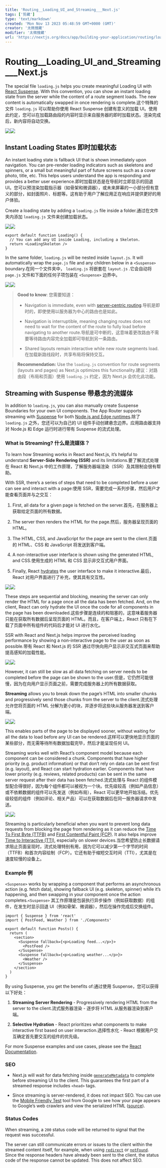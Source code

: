 ```yaml
---
title: 'Routing__Loading_UI_and_Streaming___Next.js'
tags: ['剪藏']
type: 'text/markdown'
created: 'Mon Nov 13 2023 05:48:59 GMT+0000 (GMT)'
creator: '太微搜藏'
modifier: '太微搜藏'
url: 'https://nextjs.org/docs/app/building-your-application/routing/loading-ui-and-streaming'
---
```


# Routing__Loading_UI_and_Streaming___Next.js

The special file `loading.js` helps you create meaningful Loading UI with [React Suspense](https://react.dev/reference/react/Suspense). With this convention, you can show an instant loading state from the server while the content of a route segment loads. The new content is automatically swapped in once rendering is complete.这个特殊的文件 `loading.js` 可以帮助你使用 React Suspense 创建有意义的加载 UI。使用此约定，您可以在加载路由段的内容时显示来自服务器的即时加载状态。渲染完成后，新内容将自动交换。

![](https://nextjs.org/_next/image?url=%2Fdocs%2Flight%2Floading-ui.png&w=3840&q=75&dpl=dpl_6jgZkA1aPHMzMLgPhXqA9RmLmMXZ)![](https://nextjs.org/_next/image?url=%2Fdocs%2Fdark%2Floading-ui.png&w=3840&q=75&dpl=dpl_6jgZkA1aPHMzMLgPhXqA9RmLmMXZ)

## Instant Loading States 即时加载状态

An instant loading state is fallback UI that is shown immediately upon navigation. You can pre-render loading indicators such as skeletons and spinners, or a small but meaningful part of future screens such as a cover photo, title, etc. This helps users understand the app is responding and provides a better user experience.即时加载状态是在导航时立即显示的回退 UI。您可以预渲染加载指示器（如骨架和微调器），或未来屏幕的一小部分但有意义的部分，如封面照片、标题等。这有助于用户了解应用正在响应并提供更好的用户体验。

Create a loading state by adding a `loading.js` file inside a folder.通过在文件夹内添加 `loading.js` 文件来创建加载状态。

![](https://nextjs.org/_next/image?url=%2Fdocs%2Flight%2Floading-special-file.png&w=3840&q=75&dpl=dpl_6jgZkA1aPHMzMLgPhXqA9RmLmMXZ)![](https://nextjs.org/_next/image?url=%2Fdocs%2Fdark%2Floading-special-file.png&w=3840&q=75&dpl=dpl_6jgZkA1aPHMzMLgPhXqA9RmLmMXZ)

```
export default function Loading() {
  // You can add any UI inside Loading, including a Skeleton.
  return <LoadingSkeleton />
}
```

In the same folder, `loading.js` will be nested inside `layout.js`. It will automatically wrap the `page.js` file and any children below in a `<Suspense>` boundary.在同一个文件夹中， `loading.js` 将嵌套在 `layout.js` .它会自动将 `page.js` 文件和下面的任何子项包装在 `<Suspense>` 边界中。

![](https://nextjs.org/_next/image?url=%2Fdocs%2Flight%2Floading-overview.png&w=3840&q=75&dpl=dpl_6jgZkA1aPHMzMLgPhXqA9RmLmMXZ)![](https://nextjs.org/_next/image?url=%2Fdocs%2Fdark%2Floading-overview.png&w=3840&q=75&dpl=dpl_6jgZkA1aPHMzMLgPhXqA9RmLmMXZ)

> **Good to know**: 您需要知道：
> 
> 
> * Navigation is immediate, even with [server-centric routing](https://nextjs.org/docs/app/building-your-application/routing/linking-and-navigating#how-routing-and-navigation-works).导航是即时的，即使使用以服务器为中心的路由也是如此。
> 
> * Navigation is interruptible, meaning changing routes does not need to wait for the content of the route to fully load before navigating to another route.导航是可中断的，这意味着更改路由不需要等待路由内容完全加载即可导航到另一条路由。
> 
> * Shared layouts remain interactive while new route segments load.在加载新路线段时，共享布局将保持交互。

> **Recommendation:** Use the `loading.js` convention for route segments (layouts and pages) as Next.js optimizes this functionality.建议：对路由段（布局和页面）使用 `loading.js` 约定，因为 Next.js 会优化此功能。

## Streaming with Suspense 带悬念的流媒体

In addition to `loading.js`, you can also manually create Suspense Boundaries for your own UI components. The App Router supports streaming with [Suspense](https://react.dev/reference/react/Suspense) for both [Node.js and Edge runtimes](https://nextjs.org/docs/app/building-your-application/rendering/edge-and-nodejs-runtimes).除了 `loading.js` 之外，您还可以为自己的 UI 组件手动创建悬念边界。应用路由器支持对 Node.js 和 Edge 运行时进行带有 Suspense 的流式处理。

### What is Streaming? 什么是流媒体？

To learn how Streaming works in React and Next.js, it’s helpful to understand **Server-Side Rendering (SSR)** and its limitations.要了解流式处理在 React 和 Next.js 中的工作原理，了解服务器端渲染（SSR）及其限制会很有帮助。

With SSR, there’s a series of steps that need to be completed before a user can see and interact with a page:使用 SSR，需要完成一系列步骤，然后用户才能查看页面并与之交互：

1. First, all data for a given page is fetched on the server.首先，在服务器上获取给定页面的所有数据。

1. The server then renders the HTML for the page.然后，服务器呈现页面的 HTML。

1. The HTML, CSS, and JavaScript for the page are sent to the client.页面的 HTML、CSS 和 JavaScript 将发送到客户端。

1. A non-interactive user interface is shown using the generated HTML, and CSS.使用生成的 HTML 和 CSS 显示非交互式用户界面。

1. Finally, React [hydrates](https://react.dev/reference/react-dom/client/hydrateRoot#hydrating-server-rendered-html) the user interface to make it interactive.最后，React 对用户界面进行了补充，使其具有交互性。

![](https://nextjs.org/_next/image?url=%2Fdocs%2Flight%2Fserver-rendering-without-streaming-chart.png&w=3840&q=75&dpl=dpl_6jgZkA1aPHMzMLgPhXqA9RmLmMXZ)![](https://nextjs.org/_next/image?url=%2Fdocs%2Fdark%2Fserver-rendering-without-streaming-chart.png&w=3840&q=75&dpl=dpl_6jgZkA1aPHMzMLgPhXqA9RmLmMXZ)

These steps are sequential and blocking, meaning the server can only render the HTML for a page once all the data has been fetched. And, on the client, React can only hydrate the UI once the code for all components in the page has been downloaded.这些步骤是连续的和阻塞的，这意味着服务器只能在获取所有数据后呈现页面的 HTML。而且，在客户端上，React 只有在下载了页面中所有组件的代码后才能对 UI 进行水化。

SSR with React and Next.js helps improve the perceived loading performance by showing a non-interactive page to the user as soon as possible.带有 React 和 Next.js 的 SSR 通过尽快向用户显示非交互式页面来帮助提高感知的加载性能。

![](https://nextjs.org/_next/image?url=%2Fdocs%2Flight%2Fserver-rendering-without-streaming.png&w=3840&q=75&dpl=dpl_6jgZkA1aPHMzMLgPhXqA9RmLmMXZ)![](https://nextjs.org/_next/image?url=%2Fdocs%2Fdark%2Fserver-rendering-without-streaming.png&w=3840&q=75&dpl=dpl_6jgZkA1aPHMzMLgPhXqA9RmLmMXZ)

However, it can still be slow as all data fetching on server needs to be completed before the page can be shown to the user.但是，它仍然可能很慢，因为在向用户显示页面之前，需要完成服务器上的所有数据获取。

**Streaming** allows you to break down the page’s HTML into smaller chunks and progressively send those chunks from the server to the client.流式处理允许您将页面的 HTML 分解为更小的块，并逐步将这些块从服务器发送到客户端。

![](https://nextjs.org/_next/image?url=%2Fdocs%2Flight%2Fserver-rendering-with-streaming.png&w=3840&q=75&dpl=dpl_6jgZkA1aPHMzMLgPhXqA9RmLmMXZ)![](https://nextjs.org/_next/image?url=%2Fdocs%2Fdark%2Fserver-rendering-with-streaming.png&w=3840&q=75&dpl=dpl_6jgZkA1aPHMzMLgPhXqA9RmLmMXZ)

This enables parts of the page to be displayed sooner, without waiting for all the data to load before any UI can be rendered.这样可以更快地显示页面的某些部分，而无需等待所有数据加载完毕，然后才能呈现任何 UI。

Streaming works well with React’s component model because each component can be considered a chunk. Components that have higher priority (e.g. product information) or that don’t rely on data can be sent first (e.g. layout), and React can start hydration earlier. Components that have lower priority (e.g. reviews, related products) can be sent in the same server request after their data has been fetched.流式处理与 React 的组件模型配合得很好，因为每个组件都可以被视为一个块。优先级较高（例如产品信息）或不依赖数据的组件可以先发送（例如布局），React 可以更早地开始冻结。优先级较低的组件（例如评论、相关产品）可以在获取数据后在同一服务器请求中发送。

![](https://nextjs.org/_next/image?url=%2Fdocs%2Flight%2Fserver-rendering-with-streaming-chart.png&w=3840&q=75&dpl=dpl_6jgZkA1aPHMzMLgPhXqA9RmLmMXZ)![](https://nextjs.org/_next/image?url=%2Fdocs%2Fdark%2Fserver-rendering-with-streaming-chart.png&w=3840&q=75&dpl=dpl_6jgZkA1aPHMzMLgPhXqA9RmLmMXZ)

Streaming is particularly beneficial when you want to prevent long data requests from blocking the page from rendering as it can reduce the [Time To First Byte (TTFB)](https://web.dev/ttfb/) and [First Contentful Paint (FCP)](https://web.dev/first-contentful-paint/). It also helps improve [Time to Interactive (TTI)](https://developer.chrome.com/en/docs/lighthouse/performance/interactive/), especially on slower devices.当您希望防止长数据请求阻止页面呈现时，流式处理特别有用，因为它可以减少第一个字节的时间（TTFB）和首次内容绘制（FCP）。它还有助于缩短交互时间（TTI），尤其是在速度较慢的设备上。

### Example 例

`<Suspense>` works by wrapping a component that performs an asynchronous action (e.g. fetch data), showing fallback UI (e.g. skeleton, spinner) while it’s happening, and then swapping in your component once the action completes.`<Suspense>` 其工作原理是包装执行异步操作（例如获取数据）的组件，在发生时显示回退 UI（例如骨架、微调器），然后在操作完成后交换组件。

```
import { Suspense } from 'react'
import { PostFeed, Weather } from './Components'
 
export default function Posts() {
  return (
    <section>
      <Suspense fallback={<p>Loading feed...</p>}>
        <PostFeed />
      </Suspense>
      <Suspense fallback={<p>Loading weather...</p>}>
        <Weather />
      </Suspense>
    </section>
  )
}
```

By using Suspense, you get the benefits of:通过使用 Suspense，您可以获得以下好处：

1. **Streaming Server Rendering** - Progressively rendering HTML from the server to the client.流式服务器渲染 - 逐步将 HTML 从服务器渲染到客户端。

1. **Selective Hydration** - React prioritizes what components to make interactive first based on user interaction.选择性水化 - React 根据用户交互确定首先要交互的组件的优先级。

For more Suspense examples and use cases, please see the [React Documentation](https://react.dev/reference/react/Suspense).

### SEO

* Next.js will wait for data fetching inside [`generateMetadata`](https://nextjs.org/docs/app/api-reference/functions/generate-metadata) to complete before streaming UI to the client. This guarantees the first part of a streamed response includes `<head>` tags.

* Since streaming is server-rendered, it does not impact SEO. You can use the [Mobile Friendly Test](https://search.google.com/test/mobile-friendly) tool from Google to see how your page appears to Google’s web crawlers and view the serialized HTML ([source](https://web.dev/rendering-on-the-web/#seo-considerations)).

### Status Codes

When streaming, a `200` status code will be returned to signal that the request was successful.

The server can still communicate errors or issues to the client within the streamed content itself, for example, when using [`redirect`](https://nextjs.org/docs/app/api-reference/functions/redirect) or [`notFound`](https://nextjs.org/docs/app/api-reference/functions/not-found). Since the response headers have already been sent to the client, the status code of the response cannot be updated. This does not affect SEO.
